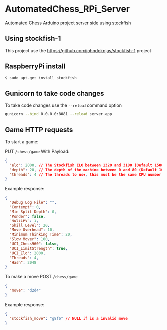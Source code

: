 # AutomatedChess_RPi_Server
Automated Chess Arduino project server side using stockfish

## Using stockfish-1
This project use the https://github.com/johndoknjas/stockfish-1 project

## RaspberryPi install
```bash
$ sudo apt-get install stockfish
```

## Gunicorn to take code changes
To take code changes use the `--reload` command option

```bash
gunicorn --bind 0.0.0.0:8081 --reload server.app
```

## Game HTTP requests
To start a game:

PUT `/chess/game`
With Payload:
```JSON
{
  "elo": 2000, // The Stockfish ELO between 1320 and 3190 (Default 1500)
  "depth": 20, // The depth of the machine between 0 and 80 (Default 10)
  "threads": 4 // The threads to use, this must be the same CPU number (Default 2)
}
```
Example response:
```jSON
{
  "Debug Log File": "",
  "Contempt": 0,
  "Min Split Depth": 0,
  "Ponder": false,
  "MultiPV": 1,
  "Skill Level": 20,
  "Move Overhead": 10,
  "Minimum Thinking Time": 20,
  "Slow Mover": 100,
  "UCI_Chess960": false,
  "UCI_LimitStrength": true,
  "UCI_Elo": 2000,
  "Threads": 4,
  "Hash": 2048
}
```

To make a move
POST `/chess/game`
```JSON
{
  "move": "d2d4"
}
```
Example response:
```JSON
{
  "stockfish_move": "g8f6" // NULL if is a invalid move
}
```
